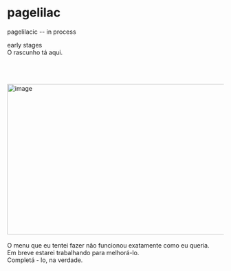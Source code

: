 # pagelilac
pagelilacic -- in process

early stages <br/> O rascunho tá aqui.

 <br/>
   
   
   
   <br/>
   <br/>
<div>
       <img height="350" width="540" alt="image " src="https://14hp17.csb.app/rascunho.png" />
      </div>

<br/>
O menu que eu tentei fazer não funcionou exatamente como eu queria. <br/>
Em breve estarei trabalhando para melhorá-lo.<br/> Completá - lo, na verdade.
